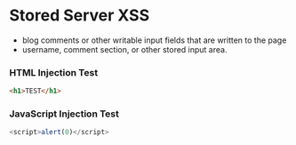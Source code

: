 # Stored Server XSS
- blog comments or other writable input fields that are written to the page
- username, comment section, or other stored input area.

### HTML Injection Test
```html
<h1>TEST</h1>
```


### JavaScript Injection Test

```javascript
<script>alert(0)</script>
```


